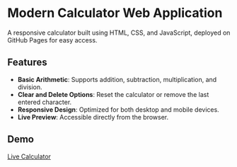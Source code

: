 # Modern Calculator Web Application

A responsive calculator built using HTML, CSS, and JavaScript, deployed on GitHub Pages for easy access.

## Features

- **Basic Arithmetic**: Supports addition, subtraction, multiplication, and division.
- **Clear and Delete Options**: Reset the calculator or remove the last entered character.
- **Responsive Design**: Optimized for both desktop and mobile devices.
- **Live Preview**: Accessible directly from the browser.

## Demo

[Live Calculator](https://github.com/NihanthBhargav/Modern-Calculator.git)  
